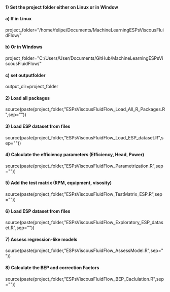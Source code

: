 #### 1) Set the project folder either on Linux or in Window
#### a) If in Linux 
project_folder="/home/felipe/Documents/MachineLearningESPsViscousFluidFlow/"

#### b) Or in Windows
project_folder="C:/Users/User/Documents/GitHub/MachineLearningESPsViscousFluidFlow/"

#### c) set outputfolder
output_dir=project_folder

#### 2) Load all packages
source(paste(project_folder,"ESPsViscousFluidFlow_Load_All_R_Packages.R",sep=""))

#### 3) Load ESP dataset from files
source(paste(project_folder,"ESPsViscousFluidFlow_Load_ESP_dataset.R",sep=""))

#### 4) Calculate the efficiency parameters (Efficiency, Head, Power)
source(paste(project_folder,"ESPsViscousFluidFlow_Parametrization.R",sep=""))

#### 5) Add the test matrix (RPM, equipment, visosity)
source(paste(project_folder,"ESPsViscousFluidFlow_TestMatrix_ESP.R",sep=""))

#### 6) Load ESP dataset from files
source(paste(project_folder,"ESPsViscousFluidFlow_Exploratory_ESP_dataset.R",sep=""))

#### 7) Assess regression-like models
source(paste(project_folder,"ESPsViscousFluidFlow_AssessModel.R",sep=""))



#### 8) Calculate the BEP and correction Factors
source(paste(project_folder,"ESPsViscousFluidFlow_BEP_Caclulation.R",sep=""))
